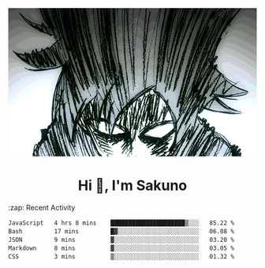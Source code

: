 <body>
<h1 align="center"></h1>
<br>
<div align="center">
<img width="auto" height="300" src="Img/mobFreakoutLonger.gif"/>
</div>
</div>
<h1 align="center">Hi 👋, I'm Sakuno</h1>
:zap: Recent Activity

<!--START_SECTION:waka-->

```txt
JavaScript   4 hrs 8 mins    █████████████████████▒░░░   85.22 %
Bash         17 mins         █▓░░░░░░░░░░░░░░░░░░░░░░░   06.08 %
JSON         9 mins          ▓░░░░░░░░░░░░░░░░░░░░░░░░   03.20 %
Markdown     8 mins          ▓░░░░░░░░░░░░░░░░░░░░░░░░   03.05 %
CSS          3 mins          ▒░░░░░░░░░░░░░░░░░░░░░░░░   01.32 %
```

<!--END_SECTION:waka-->

